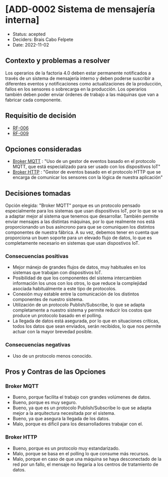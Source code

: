 # [ADD-0002 Sistema de mensajería interna]

* Status: acepted
* Deciders: Brais Cabo Felpete
* Date: 2022-11-02

## Contexto y problemas a resolver

Los operarios de la factoria 4.0 deben estar permanente notificados a través de un sistema de mensajería interno y deben poderse suscribir a diferentes eventos y notificaciones como actualizaciones de la producción, fallos en los sensores o sobrecarga en la producción. Los operarios también deben poder enviar órdenes de trabajo a las máquinas que van a fabricar cada componente.

## Requisitio de decisión

* [RF-006](../requisitos/RF-006.md)
* [RF-009](../requisitos/RF-009.md)

## Opciones consideradas

* [Broker MQTT](https://www.hivemq.com/blog/iot-event-driven-microservices-architecture-mqtt/) : "Uso de un gestor de eventos basado en el protocolo MQTT, que está especializado para ser usado con los dispositivos IoT"
* [Broker HTTP](https://www.hivemq.com/blog/mqtt-vs-http-protocols-in-iot-iiot/) : "Gestor de eventos basado en el protocolo HTTP que se encarga de comunicar los sensores con la lógica de nuestra aplicación"

## Decisiones tomadas

Opción elegida: "Broker MQTT" porque es un protocolo pensado especialmente para los sistemas que usan dispositivos IoT, por lo que se va a adaptar mejor al sistema que tenemos que desarrollar. También permite enviar mensajes a las distintas máquinas, por lo que realmente nos está proporcionando un bus asíncrono para que se comuniquen los distintos componentes de nuestra fábrica. A su vez, debemos tener en cuenta que proporciona un buen soporte para un elevado flujo de datos, lo que es completamente necesario en sistemas que usan dispostivos IoT.

### Consecuencias positivas <!-- optional -->

* Mejor mánejo de grandes flujos de datos, muy habituales en los sistemas que trabajan con dispositivos IoT.
* Posibilidad de que los componentes del sistema intercambien información los unos con los otros, lo que reduce la complejidad asociada habituálmente a este tipo de protocolos.
* Conexión muy estable entre la comunicación de los distintos componentes de nuestro sistema.
* Utilización de un protocolo Publish/Subscribe, lo que se adapta completamente a nuestro sistema y permite reducir los costos que produce un protocolo basado en el polling.
* La llegada de datos está asegurada, por lo que en situaciones críticas, todos los datos que sean enviados, serán recibidos, lo que nos permite actuar con la mayor brevedad posible.

### Consecuencias negativas <!-- optional -->

* Uso de un protocolo menos conocido.

## Pros y Contras de las Opciones

### Broker MQTT

* Bueno, porque facilita el trabajo con grandes volúmenes de datos.
* Bueno, porque es muy seguro.
* Bueno, ya que es un protocolo Publish/Subscribe lo que se adapta mejor a la arquitectura necesitada por el sistema.
* Bueno, ya que asegura la llegada de los datos.
* Malo, porque es dificil para los desarrolladores trabajar con el.

### Broker HTTP

* Bueno, porque es un protocolo muy estandarizado.
* Malo, porque se basa en el polling lo que consume más recursos.
* Malo, porque en caso de que una máquina se haya desconectado de la red por un fallo, el mensaje no llegaría a los centros de tratamiento de datos.
